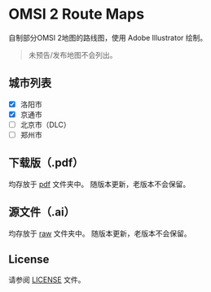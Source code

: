 # OMSI 2 Route Maps
自制部分OMSI 2地图的路线图，使用 Adobe Illustrator 绘制。
> 未预告/发布地图不会列出。

## 城市列表
- [x] 洛阳市
- [x] 京通市
- [ ] 北京市（DLC）
- [ ] 郑州市

## 下载版（.pdf）
均存放于 [pdf](pdf/) 文件夹中。
随版本更新，老版本不会保留。

## 源文件（.ai）
均存放于 [raw](raw/) 文件夹中。
随版本更新，老版本不会保留。

## License
请参阅 [LICENSE](LICENSE) 文件。
